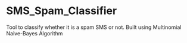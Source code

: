 # SMS_Spam_Classifier
Tool to classify whether it is a spam SMS or not. Built  using Multinomial Naive-Bayes Algorithm
